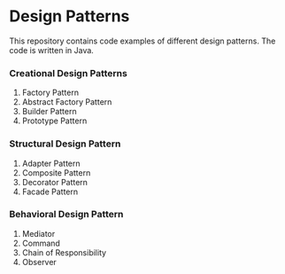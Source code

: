 # Design Patterns
This repository contains code examples of different design patterns. The code is written in Java. 

### Creational Design Patterns
1. Factory Pattern
2. Abstract Factory Pattern
3. Builder Pattern
4. Prototype Pattern

### Structural Design Pattern
1. Adapter Pattern
2. Composite Pattern
3. Decorator Pattern
4. Facade Pattern

### Behavioral Design Pattern
1. Mediator
2. Command
3. Chain of Responsibility
4. Observer